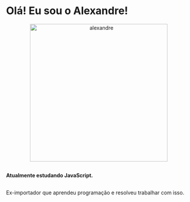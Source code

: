 <h1> Olá! Eu sou o Alexandre! </h1>


<p align="center"> <img src="https://github-readme-stats.vercel.app/api/top-langs?username=alexandre-jr-94&show_icons=true&theme=dark&locale=en&langs_count=10&layout=compact" width="375" alt="alexandre" /></p>

##
  
  <b> Atualmente estudando JavaScript. </b>
  
  ##
  
  <p>Ex-importador que aprendeu programação e resolveu trabalhar com isso. </p>
  
 
##


